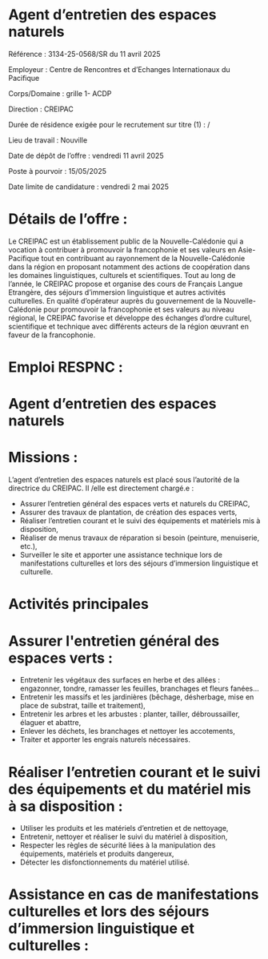 # Agent d’entretien des espaces naturels

Référence : 3134-25-0568/SR du 11 avril 2025

Employeur : Centre de Rencontres et d’Echanges Internationaux du Pacifique

Corps/Domaine : grille 1- ACDP

Direction : CREIPAC

Durée de résidence exigée pour le recrutement sur titre (1) : /

Lieu de travail : Nouville

Date de dépôt de l’offre : vendredi 11 avril 2025

Poste à pourvoir : 15/05/2025

Date limite de candidature : vendredi 2 mai 2025

# Détails de l’offre :

Le CREIPAC est un établissement public de la Nouvelle-Calédonie qui a vocation à contribuer à promouvoir la francophonie et ses valeurs en Asie-Pacifique tout en contribuant au rayonnement de la Nouvelle-Calédonie dans la région en proposant notamment des actions de coopération dans les domaines linguistiques, culturels et scientifiques. Tout au long de l’année, le CREIPAC propose et organise des cours de Français Langue Etrangère, des séjours d’immersion linguistique et autres activités culturelles. En qualité d’opérateur auprès du gouvernement de la Nouvelle-Calédonie pour promouvoir la francophonie et ses valeurs au niveau régional, le CREIPAC favorise et développe des échanges d’ordre culturel, scientifique et technique avec différents acteurs de la région œuvrant en faveur de la francophonie.

# Emploi RESPNC :

# Agent d’entretien des espaces naturels

# Missions :

L’agent d’entretien des espaces naturels est placé sous l’autorité de la directrice du CREIPAC. Il /elle est directement chargé.e :

- Assurer l’entretien général des espaces verts et naturels du CREIPAC,
- Assurer des travaux de plantation, de création des espaces verts,
- Réaliser l’entretien courant et le suivi des équipements et matériels mis à disposition,
- Réaliser de menus travaux de réparation si besoin (peinture, menuiserie, etc.),
- Surveiller le site et apporter une assistance technique lors de manifestations culturelles et lors des séjours d’immersion linguistique et culturelle.

# Activités principales

# Assurer l'entretien général des espaces verts :

- Entretenir les végétaux des surfaces en herbe et des allées : engazonner, tondre, ramasser les feuilles, branchages et fleurs fanées…
- Entretenir les massifs et les jardinières (bêchage, désherbage, mise en place de substrat, taille et traitement),
- Entretenir les arbres et les arbustes : planter, tailler, débroussailler, élaguer et abattre,
- Enlever les déchets, les branchages et nettoyer les accotements,
- Traiter et apporter les engrais naturels nécessaires.

# Réaliser l’entretien courant et le suivi des équipements et du matériel mis à sa disposition :

- Utiliser les produits et les matériels d’entretien et de nettoyage,
- Entretenir, nettoyer et réaliser le suivi du matériel à disposition,
- Respecter les règles de sécurité liées à la manipulation des équipements, matériels et produits dangereux,
- Détecter les disfonctionnements du matériel utilisé.

# Assistance en cas de manifestations culturelles et lors des séjours d’immersion linguistique et culturelles :